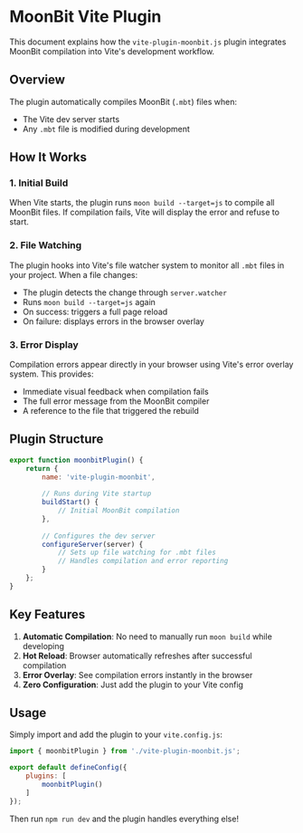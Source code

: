 # MoonBit Vite Plugin

This document explains how the `vite-plugin-moonbit.js` plugin integrates MoonBit compilation into Vite's development workflow.

## Overview

The plugin automatically compiles MoonBit (`.mbt`) files when:
- The Vite dev server starts
- Any `.mbt` file is modified during development

## How It Works

### 1. Initial Build
When Vite starts, the plugin runs `moon build --target=js` to compile all MoonBit files. If compilation fails, Vite will display the error and refuse to start.

### 2. File Watching
The plugin hooks into Vite's file watcher system to monitor all `.mbt` files in your project. When a file changes:
- The plugin detects the change through `server.watcher`
- Runs `moon build --target=js` again
- On success: triggers a full page reload
- On failure: displays errors in the browser overlay

### 3. Error Display
Compilation errors appear directly in your browser using Vite's error overlay system. This provides:
- Immediate visual feedback when compilation fails
- The full error message from the MoonBit compiler
- A reference to the file that triggered the rebuild

## Plugin Structure

```javascript
export function moonbitPlugin() {
    return {
        name: 'vite-plugin-moonbit',
        
        // Runs during Vite startup
        buildStart() {
            // Initial MoonBit compilation
        },
        
        // Configures the dev server
        configureServer(server) {
            // Sets up file watching for .mbt files
            // Handles compilation and error reporting
        }
    };
}
```

## Key Features

1. **Automatic Compilation**: No need to manually run `moon build` while developing
2. **Hot Reload**: Browser automatically refreshes after successful compilation
3. **Error Overlay**: See compilation errors instantly in the browser
4. **Zero Configuration**: Just add the plugin to your Vite config

## Usage

Simply import and add the plugin to your `vite.config.js`:

```javascript
import { moonbitPlugin } from './vite-plugin-moonbit.js';

export default defineConfig({
    plugins: [
        moonbitPlugin()
    ]
});
```

Then run `npm run dev` and the plugin handles everything else!